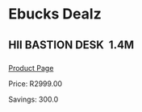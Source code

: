 
# Ebucks Dealz
## HII BASTION DESK  1.4M
[Product Page](https://www.ebucks.com/web/shop/productSelected.do?prodId=1148412964&catId=1130195724)

Price: R2999.00

Savings: 300.0


	